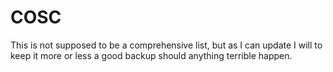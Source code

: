 # COSC
This is not supposed to be a comprehensive list, but as I can update I will to keep it more or less a good backup should anything terrible happen.